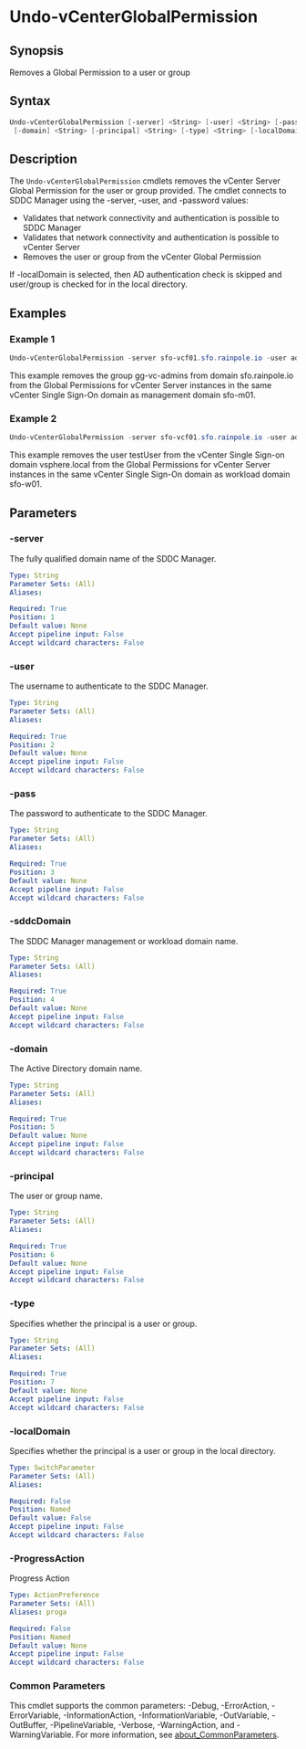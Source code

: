 # Undo-vCenterGlobalPermission

## Synopsis

Removes a Global Permission to a user or group

## Syntax

```powershell
Undo-vCenterGlobalPermission [-server] <String> [-user] <String> [-pass] <String> [-sddcDomain] <String>
 [-domain] <String> [-principal] <String> [-type] <String> [-localDomain] [-ProgressAction <ActionPreference>] [<CommonParameters>]
```

## Description

The `Undo-vCenterGlobalPermission` cmdlets removes the vCenter Server Global Permission for the user or group provided.
The cmdlet connects to SDDC Manager using the -server, -user, and -password values:

- Validates that network connectivity and authentication is possible to SDDC Manager
- Validates that network connectivity and authentication is possible to vCenter Server
- Removes the user or group from the vCenter Global Permission

If -localDomain is selected, then AD authentication check is skipped and user/group is checked for in the local directory.

## Examples

### Example 1

```powershell
Undo-vCenterGlobalPermission -server sfo-vcf01.sfo.rainpole.io -user administrator@vsphere.local -pass VMw@re1! -sddcDomain sfo-m01 -domain sfo.rainpole.io -principal gg-vc-admins -type group
```

This example removes the group gg-vc-admins from domain sfo.rainpole.io from the Global Permissions for vCenter Server instances in the same vCenter Single Sign-On domain as management domain sfo-m01.

### Example 2

```powershell
Undo-vCenterGlobalPermission -server sfo-vcf01.sfo.rainpole.io -user administrator@vsphere.local -pass VMw@re1! -sddcDomain sfo-w01 -domain vsphere.local -principal testUser -type user -localdomain
```

This example removes the user testUser from the vCenter Single Sign-on domain vsphere.local from the Global Permissions for vCenter Server instances in the same vCenter Single Sign-On domain as workload domain sfo-w01.

## Parameters

### -server

The fully qualified domain name of the SDDC Manager.

```yaml
Type: String
Parameter Sets: (All)
Aliases:

Required: True
Position: 1
Default value: None
Accept pipeline input: False
Accept wildcard characters: False
```

### -user

The username to authenticate to the SDDC Manager.

```yaml
Type: String
Parameter Sets: (All)
Aliases:

Required: True
Position: 2
Default value: None
Accept pipeline input: False
Accept wildcard characters: False
```

### -pass

The password to authenticate to the SDDC Manager.

```yaml
Type: String
Parameter Sets: (All)
Aliases:

Required: True
Position: 3
Default value: None
Accept pipeline input: False
Accept wildcard characters: False
```

### -sddcDomain

The SDDC Manager management or workload domain name.

```yaml
Type: String
Parameter Sets: (All)
Aliases:

Required: True
Position: 4
Default value: None
Accept pipeline input: False
Accept wildcard characters: False
```

### -domain

The Active Directory domain name.

```yaml
Type: String
Parameter Sets: (All)
Aliases:

Required: True
Position: 5
Default value: None
Accept pipeline input: False
Accept wildcard characters: False
```

### -principal

The user or group name.

```yaml
Type: String
Parameter Sets: (All)
Aliases:

Required: True
Position: 6
Default value: None
Accept pipeline input: False
Accept wildcard characters: False
```

### -type

Specifies whether the principal is a user or group.

```yaml
Type: String
Parameter Sets: (All)
Aliases:

Required: True
Position: 7
Default value: None
Accept pipeline input: False
Accept wildcard characters: False
```

### -localDomain

Specifies whether the principal is a user or group in the local directory.

```yaml
Type: SwitchParameter
Parameter Sets: (All)
Aliases:

Required: False
Position: Named
Default value: False
Accept pipeline input: False
Accept wildcard characters: False
```

### -ProgressAction

Progress Action

```yaml
Type: ActionPreference
Parameter Sets: (All)
Aliases: proga

Required: False
Position: Named
Default value: None
Accept pipeline input: False
Accept wildcard characters: False
```

### Common Parameters

This cmdlet supports the common parameters: -Debug, -ErrorAction, -ErrorVariable, -InformationAction, -InformationVariable, -OutVariable, -OutBuffer, -PipelineVariable, -Verbose, -WarningAction, and -WarningVariable. For more information, see [about_CommonParameters](http://go.microsoft.com/fwlink/?LinkID=113216).
